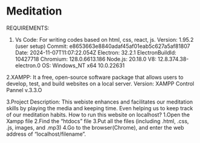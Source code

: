 # Meditation
REQUIREMENTS:
1. Vs Code:
   For writing codes based on html, css, react, js.
   Version: 1.95.2 (user setup)
   Commit: e8653663e8840adaf45af01eab5c627a5af81807
   Date: 2024-11-07T11:07:22.054Z
   Electron: 32.2.1
   ElectronBuildId: 10427718
   Chromium: 128.0.6613.186
   Node.js: 20.18.0
   V8: 12.8.374.38-electron.0
   OS: Windows_NT x64 10.0.22631
   
2.XAMPP:
  It a free, open-source software package that allows users to develop, test, and build websites on a local server.
  Version: XAMPP Control Pannel v.3.3.O
  
3.Project Description:
   This webiste enhances and facilitates our meditation skills by playing the media and keeping time.
   Even helping us to keep track of our meditation habits.
   How to run this website on localhost?
    1.Open the Xampp file
    2.Find the “htdocs” file
    3.Put all the files (including .html, .css, .js, images, and .mp3)
    4.Go to the browser(Chrome), and enter the web address of “localhost/filename”.
